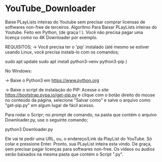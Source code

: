 # YouTube_Downloader
Baixe PLayLists inteiras do Youtube sem precisar comprar licensas de softwares non-free de terceiros.
Algoritmo Para Baixar PLayLists inteiras do Youtube. Feito em Python, (de graça ! ). Você não precisa pagar uma licença como no 4K Downloader por exemplo.

REQUISITOS;
-> Você precisa ter o 'pip' instalado (até mesmo se estiver usando Linux, você precisa instalá-lo com os comandos;

sudo apt update
sudo apt install python3-venv python3-pip
)


No Windows:

-> Baixe o Python3 em https://www.python.org

-> Baixe o script de instalação do PIP: Acesse o site https://bootstrap.pypa.io/get-pip.py e clique com o botão direito do mouse no conteúdo da página, selecione "Salvar como" e salve o arquivo como "get-pip.py" em algum lugar de fácil acesso.



Para rodar o Scripr; 
no prompt de comando, na pasta que contém o arquivo Downloader.py, use o seguinte comando;

python3 Downloader.py 

Ele vai te pedir uma URL, ou, o endereço/Link da PlayList do YouTube. Só colar e pressione Enter. Pronto, sua PLayList inteira esta vindo. De graça, sem precisar pagar licenças para softwares non-free. Os vídeos ou áudios serão baixados na mesma pasta que contém o Script ".py".
